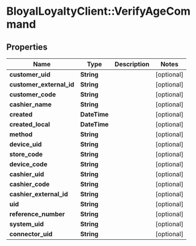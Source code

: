 # BloyalLoyaltyClient::VerifyAgeCommand

## Properties
Name | Type | Description | Notes
------------ | ------------- | ------------- | -------------
**customer_uid** | **String** |  | [optional] 
**customer_external_id** | **String** |  | [optional] 
**customer_code** | **String** |  | [optional] 
**cashier_name** | **String** |  | [optional] 
**created** | **DateTime** |  | [optional] 
**created_local** | **DateTime** |  | [optional] 
**method** | **String** |  | [optional] 
**device_uid** | **String** |  | [optional] 
**store_code** | **String** |  | [optional] 
**device_code** | **String** |  | [optional] 
**cashier_uid** | **String** |  | [optional] 
**cashier_code** | **String** |  | [optional] 
**cashier_external_id** | **String** |  | [optional] 
**uid** | **String** |  | [optional] 
**reference_number** | **String** |  | [optional] 
**system_uid** | **String** |  | [optional] 
**connector_uid** | **String** |  | [optional] 

